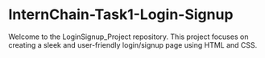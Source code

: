 # InternChain-Task1-Login-Signup
Welcome to the LoginSignup_Project repository. This project focuses on creating a sleek and user-friendly login/signup page using HTML and CSS.
